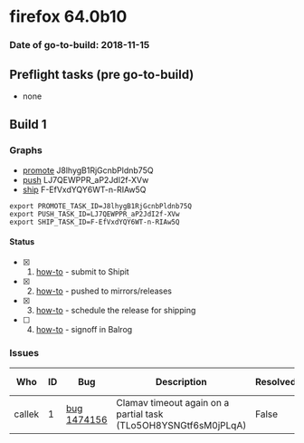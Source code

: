 # firefox 64.0b10

### Date of go-to-build: 2018-11-15

## Preflight tasks (pre go-to-build)
- none

## Build 1  

### Graphs
* [promote](https://tools.taskcluster.net/push-inspector/#/J8lhygB1RjGcnbPldnb75Q) J8lhygB1RjGcnbPldnb75Q
* [push](https://tools.taskcluster.net/push-inspector/#/LJ7QEWPPR_aP2JdI2f-XVw) LJ7QEWPPR_aP2JdI2f-XVw
* [ship](https://tools.taskcluster.net/push-inspector/#/F-EfVxdYQY6WT-n-RIAw5Q) F-EfVxdYQY6WT-n-RIAw5Q
```
export PROMOTE_TASK_ID=J8lhygB1RjGcnbPldnb75Q
export PUSH_TASK_ID=LJ7QEWPPR_aP2JdI2f-XVw
export SHIP_TASK_ID=F-EfVxdYQY6WT-n-RIAw5Q
```


#### Status
- [x] 1.  [how-to](https://wiki.mozilla.org/Release:Release_Automation_on_Mercurial:Starting_a_Release#Submit_to_Ship_It)  - submit to Shipit
- [x] 2.  [how-to](https://github.com/mozilla-releng/releasewarrior-2.0/blob/master/docs/release-promotion/desktop/howto.md#push-artifacts-to-releases-directory)  - pushed to mirrors/releases
- [x] 3.  [how-to](https://github.com/mozilla-releng/releasewarrior-2.0/blob/master/docs/release-promotion/desktop/howto.md#ship-the-release)  - schedule the release for shipping
- [ ] 4.  [how-to](https://github.com/mozilla-releng/releasewarrior-2.0/blob/master/docs/release-promotion/desktop/howto.md#obtain-sign-offs-for-changes)  - signoff in Balrog

### Issues
| Who                 | ID               | Bug                                                                 | Description                | Resolved                | Future Threat                |
| ------------------- | ---------------- | ------------------------------------------------------------------- | -------------------------- | ----------------------- | ---------------------------- |
| callek  | 1 | [bug 1474156](https://bugzil.la/1474156)        | Clamav timeout again on a partial task (TLo5OH8YSNGtf6sM0jPLqA) | False | True |

